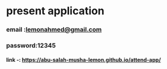 # present application
### email :lemonahmed@gmail.com
### password:12345
#### link -: https://abu-salah-musha-lemon.github.io/attend-app/
